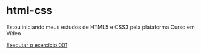 # html-css
 Estou iniciando meus estudos de HTML5 e CSS3 pela plataforma Curso em Vídeo

 <a href="https://victoriaolmac.github.io/html-css/exercicios/ex-001-desafio/index.html">Executar o exercício 001</a>
